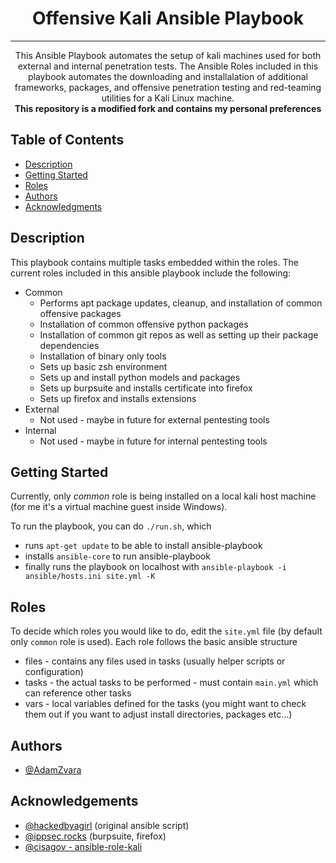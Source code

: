 <h1 align="center">Offensive Kali Ansible Playbook</h1>

---

<p align="center"> This Ansible Playbook automates the setup of kali machines used for both external and internal penetration tests. The Ansible Roles included in this playbook automates the downloading and installalation of additional frameworks, packages, and offensive penetration testing and red-teaming utilities for a Kali Linux machine.
  <br>
  <b>This repository is a modified fork and contains my personal preferences</b>
</p>

## Table of Contents
+ [Description](#description)
+ [Getting Started](#getting_started)
+ [Roles](#roles)
+ [Authors](#authors)
+ [Acknowledgments](#acknowledgement)

## Description <a name = "description"></a>
This playbook contains multiple tasks embedded within the roles. The current roles included in this ansible playbook include the following:

- Common
  - Performs apt package updates, cleanup, and installation of common offensive packages
  - Installation of common offensive python packages
  - Installation of common git repos as well as setting up their package dependencies
  - Installation of binary only tools
  - Sets up basic zsh environment
  - Sets up and install python models and packages
  - Sets up burpsuite and installs certificate into firefox
  - Sets up firefox and installs extensions
- External
  - Not used - maybe in future for external pentesting tools
- Internal
  - Not used - maybe in future for internal pentesting tools

## Getting Started <a name = "getting_started"></a>
Currently, only *common* role is being installed
on a local kali host machine (for me it's a virtual machine guest inside Windows).

To run the playbook, you can do `./run.sh`, which
  - runs `apt-get update` to be able to install ansible-playbook
  - installs `ansible-core` to run ansible-playbook
  - finally runs the playbook on localhost with `ansible-playbook -i ansible/hosts.ini site.yml -K`

## Roles <a name = "roles"></a>
To decide which roles you would like to do, edit the `site.yml` file (by default only `common` role is used). Each
role follows the basic ansible structure
- files - contains any files used in tasks (usually helper scripts or configuration)
- tasks - the actual tasks to be performed - must contain `main.yml` which can reference other tasks
- vars - local variables defined for the tasks (you might want to check them out if you want to adjust install directories, packages etc...)

## Authors <a name = "authors"></a>
- [@AdamZvara](https://github.com/AdamZvara)

## Acknowledgements <a name = "acknowledgement"></a>
- [@hackedbyagirl](https://github.com/kylelobo) (original ansible script)
- [@ippsec.rocks](https://github.com/IppSec) (burpsuite, firefox)
- [@cisagov - ansible-role-kali](https://github.com/cisagov/ansible-role-kali)
